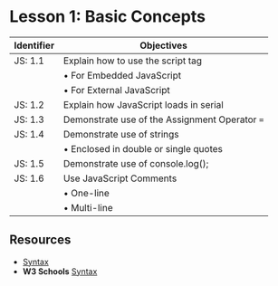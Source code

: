 # Lesson 1: Basic Concepts

Identifier   | Objectives
-------------|------------
JS: 1.1      | Explain how to use the script tag
             | &bull; For Embedded JavaScript
             | &bull; For External JavaScript
JS: 1.2      | Explain how JavaScript loads in serial
JS: 1.3      | Demonstrate use of the Assignment Operator `=`
JS: 1.4      | Demonstrate use of strings
             | &bull; Enclosed in double or single quotes
JS: 1.5      | Demonstrate use of console.log();
JS: 1.6      | Use JavaScript Comments
             | &bull; One-line
             | &bull; Multi-line

## Resources

- [Syntax](http://www.tutorialspoint.com/javascript/javascript_syntax.htm)
- __W3 Schools__ [Syntax](http://www.w3schools.com/js/js_syntax.asp)
